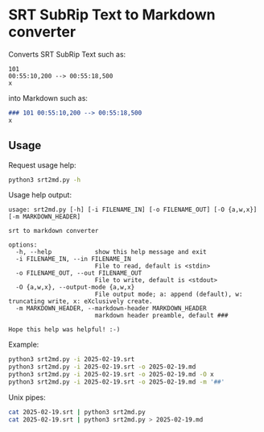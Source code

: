# SRT SubRip Text to Markdown converter

Converts SRT SubRip Text such as:

``` plain
101
00:55:10,200 --> 00:55:18,500
x
```

into Markdown such as:

``` md
### 101 00:55:10,200 --> 00:55:18,500
x
```

## Usage

Request usage help:

``` bash
python3 srt2md.py -h
```

Usage help output:

``` plain
usage: srt2md.py [-h] [-i FILENAME_IN] [-o FILENAME_OUT] [-O {a,w,x}] [-m MARKDOWN_HEADER]

srt to markdown converter

options:
  -h, --help            show this help message and exit
  -i FILENAME_IN, --in FILENAME_IN
                        File to read, default is <stdin>
  -o FILENAME_OUT, --out FILENAME_OUT
                        File to write, default is <stdout>
  -O {a,w,x}, --output-mode {a,w,x}
                        File output mode; a: append (default), w: truncating write, x: eXclusively create.
  -m MARKDOWN_HEADER, --markdown-header MARKDOWN_HEADER
                        markdown header preamble, default ###

Hope this help was helpful! :-)
```

Example:

``` bash
python3 srt2md.py -i 2025-02-19.srt
python3 srt2md.py -i 2025-02-19.srt -o 2025-02-19.md
python3 srt2md.py -i 2025-02-19.srt -o 2025-02-19.md -O x
python3 srt2md.py -i 2025-02-19.srt -o 2025-02-19.md -m '##'
```

Unix pipes:

``` bash
cat 2025-02-19.srt | python3 srt2md.py
cat 2025-02-19.srt | python3 srt2md.py > 2025-02-19.md
```
